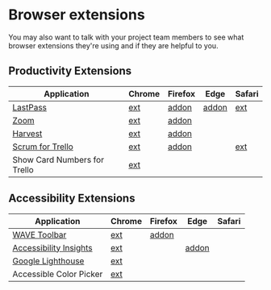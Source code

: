 # Browser extensions

You may also want to talk with your project team members to see what browser extensions they're using and if they are helpful to you.

## Productivity Extensions

| Application                                         | Chrome                                                                                                            | Firefox                                                                            | Edge                                                                                        | Safari                                                             |
| --------------------------------------------------- | ----------------------------------------------------------------------------------------------------------------- | ---------------------------------------------------------------------------------- | ------------------------------------------------------------------------------------------- | ------------------------------------------------------------------ |
| [LastPass](https://lastpass.com/misc_download2.php) | [ext](https://chrome.google.com/webstore/detail/lastpass-free-password-ma/hdokiejnpimakedhajhdlcegeplioahd)       | [addon](https://addons.mozilla.org/en-US/firefox/addon/lastpass-password-manager/) | [addon](https://microsoftedge.microsoft.com/addons/detail/bbcinlkgjjkejfdpemiealijmmooekmp) | [ext](https://lastpass.com/safariAppExtension.php?source=download) |
| [Zoom](https://zoomgov.com/download)                | [ext](https://chrome.google.com/webstore/detail/zoom-scheduler/kgjfgplpablkjnlkjmjdecgdpfankdle)                  | [addon](https://addons.mozilla.org/en-US/firefox/addon/zoom-new-scheduler/)        |                                                                                             |                                                                    |
| [Harvest](https://www.getharvest.com/integrations)  | [ext](https://chrome.google.com/webstore/detail/harvest-time-tracker/fbpiglieekigmkeebmeohkelfpjjlaia)            | [addon](https://addons.mozilla.org/en-US/firefox/addon/harves-387449-2/)           |                                                                                             |                                                                    |
| [Scrum for Trello](http://scrumfortrello.com/)      | [ext](https://chrome.google.com/webstore/detail/scrum-for-trello/jdbcdblgjdpmfninkoogcfpnkjmndgje)                | [addon](https://addons.mozilla.org/en-US/firefox/addon/scrum-for-trello/)          |                                                                                             | [ext](http://scrumfortrello.com/Scrum_for_Trello.safariextz)       |
| Show Card Numbers for Trello                        | [ext](https://chrome.google.com/webstore/detail/show-card-numbers-for-tre/pjhjdehkaggmpebggjonlhleidlodepi?hl=en) |                                                                                    |                                                                                             |                                                                    |

## Accessibility Extensions

| Application                                                              | Chrome                                                                                                      | Firefox                                                                          | Edge                                                                                        | Safari |
| ------------------------------------------------------------------------ | ----------------------------------------------------------------------------------------------------------- | -------------------------------------------------------------------------------- | ------------------------------------------------------------------------------------------- | ------ |
| [WAVE Toolbar](https://wave.webaim.org/)                                 | [ext](https://chrome.google.com/webstore/detail/wave-evaluation-tool/jbbplnpkjmmeebjpijfedlgcdilocofh)      | [addon](https://addons.mozilla.org/en-US/firefox/addon/wave-accessibility-tool/) |                                                                                             |        |
| [Accessibility Insights](https://accessibilityinsights.io/)              | [ext](https://chrome.google.com/webstore/detail/accessibility-insights-fo/pbjjkligggfmakdaogkfomddhfmpjeni) |                                                                                  | [addon](https://microsoftedge.microsoft.com/addons/detail/ghbhpcookfemncgoinjblecnilppimih) |        |
| [Google Lighthouse](https://developers.google.com/web/tools/lighthouse/) | [ext](https://chrome.google.com/webstore/detail/lighthouse/blipmdconlkpinefehnmjammfjpmpbjk)                |                                                                                  |                                                                                             |        |
| Accessible Color Picker                                                  | [ext](https://chrome.google.com/webstore/detail/accessible-color-picker/bgfhbflmeekopanooidljpnmnljdihld)   |                                                                                  |                                                                                             |        |
